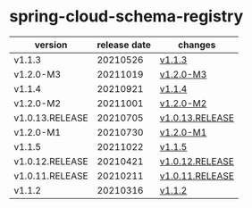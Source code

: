 # spring-cloud-schema-registry

|     version     | release date |                     changes                      |
|-----------------|--------------|--------------------------------------------------|
| v1.1.3          | 20210526     | [v1.1.3](./v1.1.3-20210526.md)                   |
| v1.2.0-M3       | 20211019     | [v1.2.0-M3](./v1.2.0-M3-20211019.md)             |
| v1.1.4          | 20210921     | [v1.1.4](./v1.1.4-20210921.md)                   |
| v1.2.0-M2       | 20211001     | [v1.2.0-M2](./v1.2.0-M2-20211001.md)             |
| v1.0.13.RELEASE | 20210705     | [v1.0.13.RELEASE](./v1.0.13.RELEASE-20210705.md) |
| v1.2.0-M1       | 20210730     | [v1.2.0-M1](./v1.2.0-M1-20210730.md)             |
| v1.1.5          | 20211022     | [v1.1.5](./v1.1.5-20211022.md)                   |
| v1.0.12.RELEASE | 20210421     | [v1.0.12.RELEASE](./v1.0.12.RELEASE-20210421.md) |
| v1.0.11.RELEASE | 20210211     | [v1.0.11.RELEASE](./v1.0.11.RELEASE-20210211.md) |
| v1.1.2          | 20210316     | [v1.1.2](./v1.1.2-20210316.md)                   |

